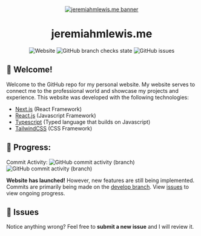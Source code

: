 <p align="center">
    <a href="https://jeremiahmlewis.me">
        <img src="https://media.graphassets.com/uh8iKDsZTCKIFJ3vN0eg" alt="jeremiahmlewis.me banner"/>
    </a>
</p>
<h1 align="center">jeremiahmlewis.me</h1>

<div align="center">

![Website](https://img.shields.io/website?down_color=red&down_message=offline&style=flat-square&up_color=brightgreen&up_message=online&url=https%3A%2F%2Fjeremiahmlewis.me%2F)
![GitHub branch checks state](https://img.shields.io/github/checks-status/jeremiahlewis77/personal-website/develop?style=flat-square)
![GitHub issues](https://img.shields.io/github/issues-raw/jeremiahlewis77/personal-website)

</div>


## :wave: Welcome!
Welcome to the GitHub repo for my personal website. My website serves to connect me to the professional world and showcase my projects and experience. This website was developed with the following technologies:
- [Next.js](https://nextjs.org/) (React Framework)
- [React.js](https://reactjs.org/) (Javascript Framework)
- [Typescript](https://www.typescriptlang.org/) (Typed language that builds on Javascript)
- [TailwindCSS](https://tailwindcss.com/) (CSS Framework)

## :construction: Progress:
Commit Activity: 
![GitHub commit activity (branch)](https://img.shields.io/github/commit-activity/m/jeremiahlewis77/personal-website/main?label=main&style=flat-square)
![GitHub commit activity (branch)](https://img.shields.io/github/commit-activity/m/jeremiahlewis77/personal-website/develop?label=develop&style=flat-square)

**Website has launched!** However, new features are still being implemented. Commits are primarily being made on the [develop branch](https://github.com/jeremiahlewis77/personal-website/tree/develop). View [issues](https://github.com/jeremiahlewis77/personal-website/issues) to view ongoing progress. 

## :bug: Issues
Notice anything wrong? Feel free to **submit a new issue** and I will review it.

